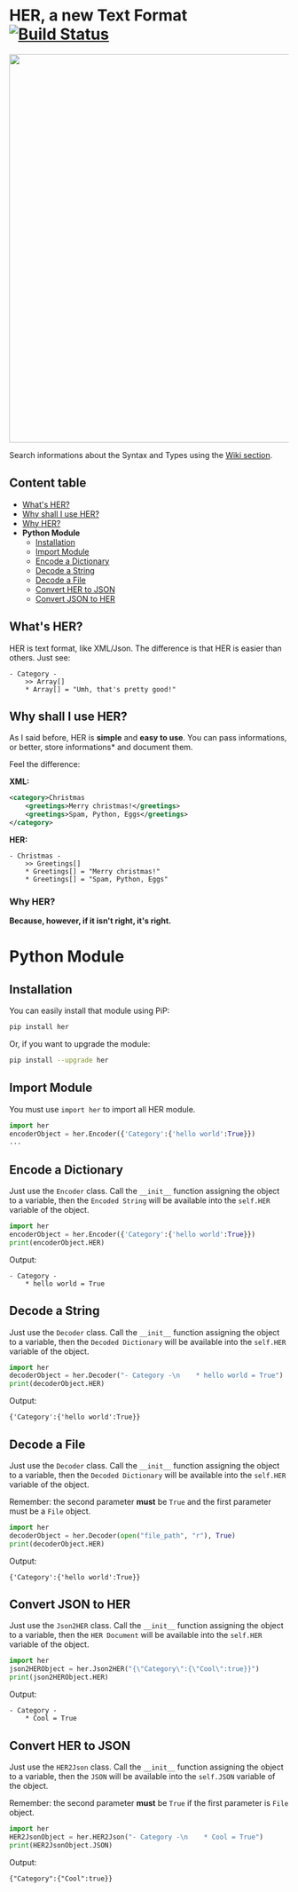 # HER, a new Text Format [![Build Status](https://travis-ci.org/hearot/HER.svg?branch=master)](https://travis-ci.org/hearot/HER)
<img src="https://hearot.it/assets/images/projects/Universe.jpg" width="700">

Search informations about the Syntax and Types using the [Wiki section](https://github.com/hearot/HER/wiki).

## Content table
  - [What's HER?](#whats-her)
  - [Why shall I use HER?](#why-shall-i-use-her)
  - [Why HER?](#why-her)
  - **Python Module**
    - [Installation](#installation)
    - [Import Module](#import-module)
    - [Encode a Dictionary](#encode-a-dictionary)
    - [Decode a String](#decode-a-string)
    - [Decode a File](#decode-a-file)
    - [Convert HER to JSON](#convert-her-to-json)
    - [Convert JSON to HER](#convert-json-to-her)

## What's HER?
HER is text format, like XML/Json. The difference is that HER is easier than others.
Just see:
```
- Category -
    >> Array[]
    * Array[] = "Umh, that's pretty good!"
```

## Why shall I use HER?
As I said before, HER is **simple** and **easy to use**. You can pass informations, or better, store informations* and document them.

Feel the difference:

**XML:**
```XML
<category>Christmas
    <greetings>Merry christmas!</greetings>
    <greetings>Spam, Python, Eggs</greetings>
</category>
```

**HER:**
```
- Christmas -
    >> Greetings[]
    * Greetings[] = "Merry christmas!"
    * Greetings[] = "Spam, Python, Eggs"
```

### Why HER?
__Because, however, if it isn't right, it's right.__

# Python Module

## Installation
You can easily install that module using PiP:
```bash
pip install her
```

Or, if you want to upgrade the module:
```bash
pip install --upgrade her
```

## Import Module
You must use `import her` to import all HER module.
```python
import her
encoderObject = her.Encoder({'Category':{'hello world':True}})
...
```

## Encode a Dictionary
Just use the `Encoder` class.
Call the `__init__` function assigning the object to a variable, then the `Encoded String` will be available into the `self.HER` variable of the object.
```python
import her
encoderObject = her.Encoder({'Category':{'hello world':True}})
print(encoderObject.HER)
```

Output:
```
- Category -
    * hello world = True
```

## Decode a String
Just use the `Decoder` class.
Call the `__init__` function assigning the object to a variable, then the `Decoded Dictionary` will be available into the `self.HER` variable of the object.
```python
import her
decoderObject = her.Decoder("- Category -\n    * hello world = True")
print(decoderObject.HER)
```

Output:
```
{'Category':{'hello world':True}}
```

## Decode a File
Just use the `Decoder` class.
Call the `__init__` function assigning the object to a variable, then the `Decoded Dictionary` will be available into the `self.HER` variable of the object.

Remember: the second parameter **must** be `True` and the first parameter must be a `File` object.
```python
import her
decoderObject = her.Decoder(open("file_path", "r"), True)
print(decoderObject.HER)
```

Output:
```
{'Category':{'hello world':True}}
```

## Convert JSON to HER
Just use the `Json2HER` class.
Call the `__init__` function assigning the object to a variable, then the `HER Document` will be available into the `self.HER` variable of the object.

```python
import her
json2HERObject = her.Json2HER("{\"Category\":{\"Cool\":true}}")
print(json2HERObject.HER)
```

Output:
```
- Category -
    * Cool = True
```

## Convert HER to JSON
Just use the `HER2Json` class.
Call the `__init__` function assigning the object to a variable, then the `JSON` will be available into the `self.JSON` variable of the object.

Remember: the second parameter **must** be `True` if the first parameter is `File` object.
```python
import her
HER2JsonObject = her.HER2Json("- Category -\n    * Cool = True")
print(HER2JsonObject.JSON)
```

Output:
```
{"Category":{"Cool":true}}
```
